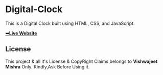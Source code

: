 # Digital-Clock

This is a Digital Clock built using HTML, CSS, and JavaScript.


 <a href="https://vishwajeetmishra4.github.io/Digital-Clock/"><strong>➥Live Website </strong></a>

## License

This project & all it's License & CopyRight Claims belongs to **Vishwajeet Mishra** Only. Kindly,Ask Before Using it. 
